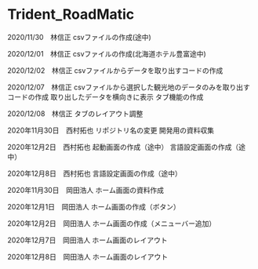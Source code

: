 # Trident_RoadMatic
2020/11/30　林信正
csvファイルの作成(途中)

2020/12/01　林信正
csvファイルの作成(北海道ホテル豊富途中)

2020/12/02　林信正
csvファイルからデータを取り出すコードの作成

2020/12/07　林信正
csvファイルから選択した観光地のデータのみを取り出すコードの作成
取り出したデータを横向きに表示
タブ機能の作成

2020/12/08　林信正
タブのレイアウト調整

2020年11月30日　西村拓也
リポジトリ名の変更
開発用の資料収集

2020年12月2日　西村拓也 
起動画面の作成（途中） 
言語設定画面の作成（途中）

2020年12月8日　西村拓也
言語設定画面の作成（途中）

2020年11月30日　岡田浩人
ホーム画面の資料作成

2020年12月1日　岡田浩人
ホーム画面の作成（ボタン）

2020年12月2日　岡田浩人
ホーム画面の作成（メニューバー追加）

2020年12月7日　岡田浩人
ホーム画面のレイアウト

2020年12月8日　岡田浩人
ホーム画面のレイアウト